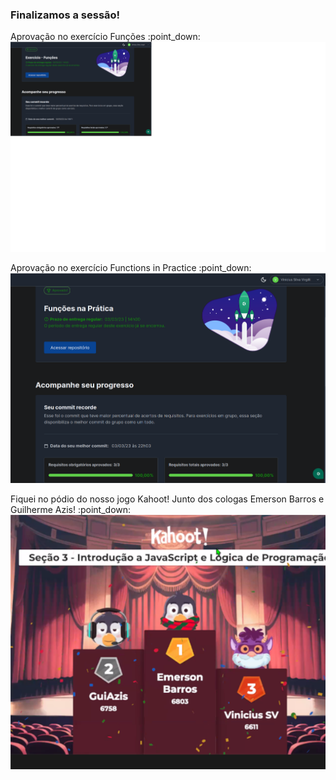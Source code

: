 ### Finalizamos a sessão! 
<p> Aprovação no exercício Funções :point_down:
<img src="./imagens/aprovação exercício Funções.png" alt="print da aprovação exercício Funções">
<p> Aprovação no exercício Functions in Practice :point_down:
<img src="./imagens/aprovação exercício Functions in Practice.png" alt="print da aprovação exercício Functions in Practice">
<p> Fiquei no pódio do nosso jogo Kahoot! Junto dos cologas Emerson Barros e Guilherme Azis! :point_down:
<img src="./imagens/terceira colocação non Kahoot.png" alt="print do pódio no Kahoot.png">